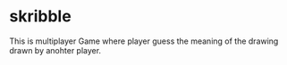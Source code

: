# skribble

This is multiplayer Game where player guess the meaning of the drawing drawn by anohter player.
